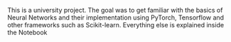 This is a university project. The goal was to get familiar with the basics of Neural Networks and their implementation using PyTorch, Tensorflow and other frameworks such as Scikit-learn. Everything else is explained inside the Notebook
